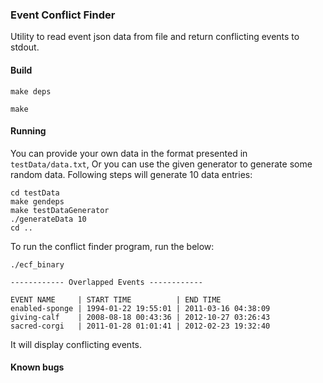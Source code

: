 ### Event Conflict Finder
Utility to read event json data from file and return conflicting events to stdout.

#### Build
```
make deps
```
```
make
```

#### Running
You can provide your own data in the format presented in `testData/data.txt`, Or you can use the given generator to generate some random data. Following steps will generate 10 data entries:
```
cd testData
make gendeps
make testDataGenerator
./generateData 10
cd ..
```
To run the conflict finder program, run the below:

```
./ecf_binary

------------ Overlapped Events ------------

EVENT NAME     | START TIME          | END TIME
enabled-sponge | 1994-01-22 19:55:01 | 2011-03-16 04:38:09
giving-calf    | 2008-08-18 00:43:36 | 2012-10-27 03:26:43
sacred-corgi   | 2011-01-28 01:01:41 | 2012-02-23 19:32:40
```

It will display conflicting events.


#### Known bugs
